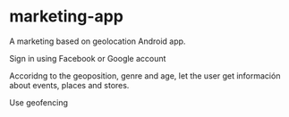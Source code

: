 # marketing-app

A marketing based on geolocation Android app.

Sign in using Facebook or Google account

Accoridng to the geoposition, genre and age, let the user get información about events, places and stores.

Use geofencing
